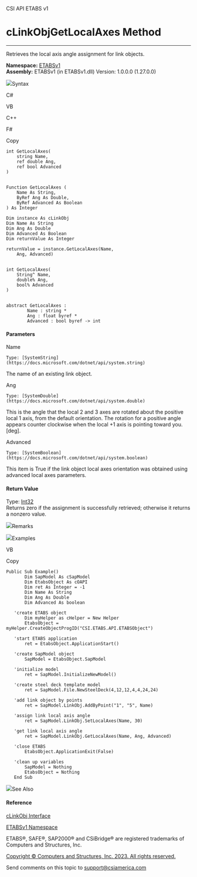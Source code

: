 ﻿

CSI API ETABS v1

# cLinkObjGetLocalAxes Method  
  
---  
  
Retrieves the local axis angle assignment for link objects.

**Namespace:** [ETABSv1](2780f1b8-2033-5289-2298-1cdb2a7508d9.htm)  
**Assembly:** ETABSv1 (in ETABSv1.dll) Version: 1.0.0.0 (1.27.0.0)

![](../icons/SectionExpanded.png)Syntax

C#

VB

C++

F#

Copy

    
    
    int GetLocalAxes(
    	string Name,
    	ref double Ang,
    	ref bool Advanced
    )
    
    
    Function GetLocalAxes ( 
    	Name As String,
    	ByRef Ang As Double,
    	ByRef Advanced As Boolean
    ) As Integer
    
    Dim instance As cLinkObj
    Dim Name As String
    Dim Ang As Double
    Dim Advanced As Boolean
    Dim returnValue As Integer
    
    returnValue = instance.GetLocalAxes(Name, 
    	Ang, Advanced)
    
    
    int GetLocalAxes(
    	String^ Name, 
    	double% Ang, 
    	bool% Advanced
    )
    
    
    abstract GetLocalAxes : 
            Name : string * 
            Ang : float byref * 
            Advanced : bool byref -> int 
    

#### Parameters

Name

    Type: [SystemString](https://docs.microsoft.com/dotnet/api/system.string)  
The name of an existing link object.

Ang

    Type: [SystemDouble](https://docs.microsoft.com/dotnet/api/system.double)  
This is the angle that the local 2 and 3 axes are rotated about the positive
local 1 axis, from the default orientation. The rotation for a positive angle
appears counter clockwise when the local +1 axis is pointing toward you.
[deg].

Advanced

    Type: [SystemBoolean](https://docs.microsoft.com/dotnet/api/system.boolean)  
This item is True if the link object local axes orientation was obtained using
advanced local axes parameters.

#### Return Value

Type: [Int32](https://docs.microsoft.com/dotnet/api/system.int32)  
Returns zero if the assignment is successfully retrieved; otherwise it returns
a nonzero value.

![](../icons/SectionExpanded.png)Remarks

![](../icons/SectionExpanded.png)Examples

VB

Copy

    
    
    Public Sub Example()
           Dim SapModel As cSapModel
           Dim EtabsObject As cOAPI
           Dim ret As Integer = -1
           Dim Name As String
           Dim Ang As Double
           Dim Advanced As boolean
    
       'create ETABS object
           Dim myHelper as cHelper = New Helper
           EtabsObject = myHelper.CreateObjectProgID("CSI.ETABS.API.ETABSObject")
    
       'start ETABS application
           ret = EtabsObject.ApplicationStart()
    
       'create SapModel object
           SapModel = EtabsObject.SapModel
    
       'initialize model
           ret = SapModel.InitializeNewModel()
    
       'create steel deck template model
           ret = SapModel.File.NewSteelDeck(4,12,12,4,4,24,24)
    
       'add link object by points
           ret = SapModel.LinkObj.AddByPoint("1", "5", Name)
    
       'assign link local axis angle
           ret = SapModel.LinkObj.SetLocalAxes(Name, 30)
    
       'get link local axis angle
           ret = SapModel.LinkObj.GetLocalAxes(Name, Ang, Advanced)
    
       'close ETABS
           EtabsObject.ApplicationExit(False)
    
       'clean up variables
           SapModel = Nothing
           EtabsObject = Nothing
       End Sub

![](../icons/SectionExpanded.png)See Also

#### Reference

[cLinkObj Interface](de8a4ec7-1e74-f9b5-385e-f8c0db74b8f6.htm)

[ETABSv1 Namespace](2780f1b8-2033-5289-2298-1cdb2a7508d9.htm)

ETABS®, SAFE®, SAP2000® and CSiBridge® are registered trademarks of Computers
and Structures, Inc.  

[Copyright © Computers and Structures, Inc. 2023. All rights
reserved.](http://www.csiamerica.com)

Send comments on this topic to
[support@csiamerica.com](mailto:support%40csiamerica.com?Subject=CSI%20API%20ETABS%20v1)

